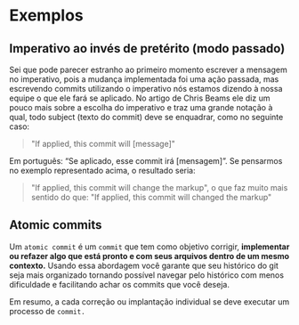 

# Exemplos

## Imperativo ao invés de pretérito (modo passado)

Sei que pode parecer estranho ao primeiro momento escrever a mensagem no imperativo, pois a mudança implementada foi uma ação passada, mas escrevendo commits utilizando o imperativo nós estamos dizendo à nossa equipe o que ele fará se aplicado. No artigo de Chris Beams ele diz um pouco mais sobre a escolha do imperativo e traz uma grande notação à qual, todo subject (texto do commit) deve se enquadrar, como no seguinte caso:

> "If applied, this commit will [message]"

Em português: “Se aplicado, esse commit irá [mensagem]”. Se pensarmos no exemplo representado acima, o resultado seria:

> "If applied, this commit will change the markup", o que faz muito mais sentido do que: "If applied, this commit will changed the markup"

##

## Atomic commits

Um `atomic commit` é um `commit` que tem como objetivo corrigir, **implementar ou refazer algo que está pronto e com seus arquivos dentro de um mesmo contexto.** Usando essa abordagem você garante que seu histórico do git seja mais organizado tornando possível navegar pelo histórico com menos dificuldade e facilitando achar os commits que você deseja.

Em resumo, a cada correção ou implantação individual se deve executar um processo de `commit.`

